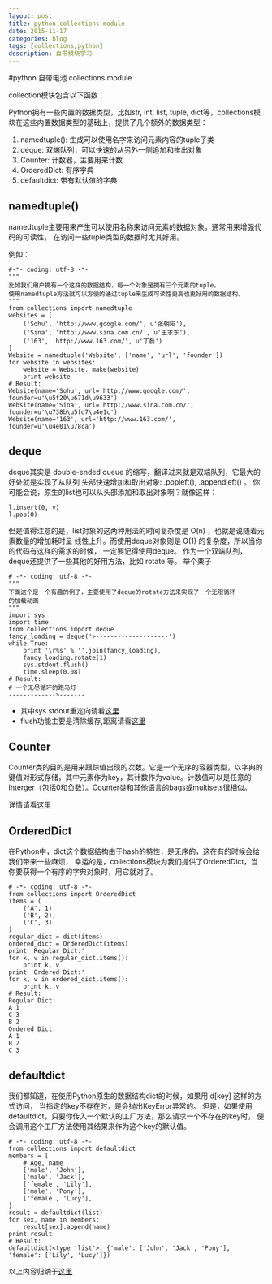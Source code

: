```yaml
---
layout: post
title: python collections module
date: 2015-11-17
categories: blog
tags: [collections,python]
description: 自带模块学习
---
```


#python 自带电池 collections module

collection模块包含以下函数：

Python拥有一些内置的数据类型，比如str, int, list, tuple, dict等，collections模块在这些内置数据类型的基础上，提供了几个额外的数据类型：

1. namedtuple(): 生成可以使用名字来访问元素内容的tuple子类
2. deque: 双端队列，可以快速的从另外一侧追加和推出对象
3. Counter: 计数器，主要用来计数
4. OrderedDict: 有序字典
5. defaultdict: 带有默认值的字典

## namedtuple()

namedtuple主要用来产生可以使用名称来访问元素的数据对象，通常用来增强代码的可读性， 在访问一些tuple类型的数据时尤其好用。

例如：

    #-*- coding: utf-8 -*-
    """
    比如我们用户拥有一个这样的数据结构，每一个对象是拥有三个元素的tuple。
    使用namedtuple方法就可以方便的通过tuple来生成可读性更高也更好用的数据结构。
    """
    from collections import namedtuple
    websites = [
        ('Sohu', 'http://www.google.com/', u'张朝阳'),
        ('Sina', 'http://www.sina.com.cn/', u'王志东'),
        ('163', 'http://www.163.com/', u'丁磊')
    ]
    Website = namedtuple('Website', ['name', 'url', 'founder'])
    for website in websites:
        website = Website._make(website)
        print website
    # Result:
    Website(name='Sohu', url='http://www.google.com/', founder=u'\u5f20\u671d\u9633')
    Website(name='Sina', url='http://www.sina.com.cn/', founder=u'\u738b\u5fd7\u4e1c')
    Website(name='163', url='http://www.163.com/', founder=u'\u4e01\u78ca')

## deque

deque其实是 double-ended queue 的缩写，翻译过来就是双端队列，它最大的好处就是实现了从队列 头部快速增加和取出对象: .popleft(), .appendleft() 。
你可能会说，原生的list也可以从头部添加和取出对象啊？就像这样：

    l.insert(0, v)
    l.pop(0)

但是值得注意的是，list对象的这两种用法的时间复杂度是 O(n) ，也就是说随着元素数量的增加耗时呈 线性上升。而使用deque对象则是 O(1) 的复杂度，所以当你的代码有这样的需求的时候， 一定要记得使用deque。
作为一个双端队列，deque还提供了一些其他的好用方法，比如 rotate 等。
举个栗子


    # -*- coding: utf-8 -*-
    """
    下面这个是一个有趣的例子，主要使用了deque的rotate方法来实现了一个无限循环
    的加载动画
    """
    import sys
    import time
    from collections import deque
    fancy_loading = deque('>--------------------')
    while True:
        print '\r%s' % ''.join(fancy_loading),
        fancy_loading.rotate(1)
        sys.stdout.flush()
        time.sleep(0.08)
    # Result:
    # 一个无尽循环的跑马灯
    ------------->-------

- 其中sys.stdout重定向请看[这里](http://blog.sina.com.cn/s/blog_50df29030101jej5.html)
- flush功能主要是清除缓存,距离请看[这里](http://blog.csdn.net/moxiaomomo/article/details/8991676)

## Counter

Counter类的目的是用来跟踪值出现的次数。它是一个无序的容器类型，以字典的键值对形式存储，其中元素作为key，其计数作为value。计数值可以是任意的Interger（包括0和负数）。Counter类和其他语言的bags或multisets很相似。

详情请看[这里](http://www.pythoner.com/205.html)

## OrderedDict

在Python中，dict这个数据结构由于hash的特性，是无序的，这在有的时候会给我们带来一些麻烦， 幸运的是，collections模块为我们提供了OrderedDict，当你要获得一个有序的字典对象时，用它就对了。

    # -*- coding: utf-8 -*-
    from collections import OrderedDict
    items = (
        ('A', 1),
        ('B', 2),
        ('C', 3)
    )
    regular_dict = dict(items)
    ordered_dict = OrderedDict(items)
    print 'Regular Dict:'
    for k, v in regular_dict.items():
        print k, v
    print 'Ordered Dict:'
    for k, v in ordered_dict.items():
        print k, v
    # Result:
    Regular Dict:
    A 1
    C 3
    B 2
    Ordered Dict:
    A 1
    B 2
    C 3

## defaultdict
我们都知道，在使用Python原生的数据结构dict的时候，如果用 d[key] 这样的方式访问， 当指定的key不存在时，是会抛出KeyError异常的。
但是，如果使用defaultdict，只要你传入一个默认的工厂方法，那么请求一个不存在的key时， 便会调用这个工厂方法使用其结果来作为这个key的默认值。

    # -*- coding: utf-8 -*-
    from collections import defaultdict
    members = [
        # Age, name
        ['male', 'John'],
        ['male', 'Jack'],
        ['female', 'Lily'],
        ['male', 'Pony'],
        ['female', 'Lucy'],
    ]
    result = defaultdict(list)
    for sex, name in members:
        result[sex].append(name)
    print result
    # Result:
    defaultdict(<type 'list'>, {'male': ['John', 'Jack', 'Pony'], 'female': ['Lily', 'Lucy']})

以上内容归纳于[这里](http://www.jb51.net/article/48771.htm)